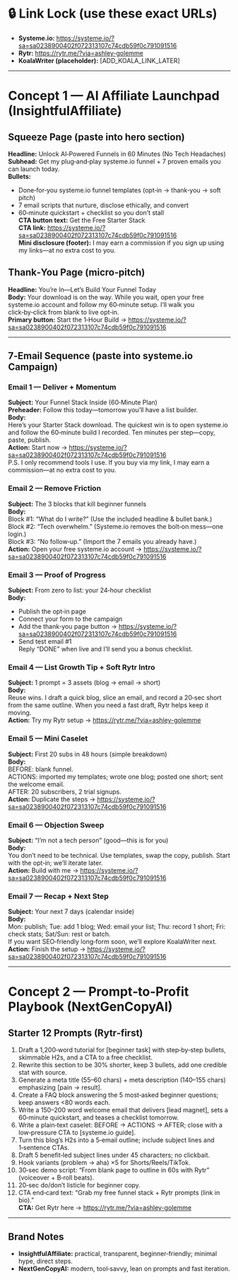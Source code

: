 
# 🔒 Link Lock (use these exact URLs)

- **Systeme.io:** https://systeme.io/?sa=sa0238900402f072313107c74cdb59f0c791091516
- **Rytr:** https://rytr.me/?via=ashley-golemme
- **KoalaWriter (placeholder):** [ADD_KOALA_LINK_LATER]

---

# Concept 1 — AI Affiliate Launchpad (InsightfulAffiliate)

## Squeeze Page (paste into hero section)
**Headline:** Unlock AI‑Powered Funnels in 60 Minutes (No Tech Headaches)  
**Subhead:** Get my plug‑and‑play systeme.io funnel + 7 proven emails you can launch today.  
**Bullets:**  
- Done‑for‑you systeme.io funnel templates (opt‑in → thank‑you → soft pitch)  
- 7 email scripts that nurture, disclose ethically, and convert  
- 60‑minute quickstart + checklist so you don’t stall  
**CTA button text:** Get the Free Starter Stack  
**CTA link:** https://systeme.io/?sa=sa0238900402f072313107c74cdb59f0c791091516  
**Mini disclosure (footer):** I may earn a commission if you sign up using my links—at no extra cost to you.

## Thank‑You Page (micro‑pitch)
**Headline:** You’re In—Let’s Build Your Funnel Today  
**Body:** Your download is on the way. While you wait, open your free systeme.io account and follow my 60‑minute setup. I’ll walk you click‑by‑click from blank to live opt‑in.  
**Primary button:** Start the 1‑Hour Build → https://systeme.io/?sa=sa0238900402f072313107c74cdb59f0c791091516

---

## 7‑Email Sequence (paste into systeme.io Campaign)

### Email 1 — Deliver + Momentum
**Subject:** Your Funnel Stack Inside (60‑Minute Plan)  
**Preheader:** Follow this today—tomorrow you’ll have a list builder.  
**Body:**  
Here’s your Starter Stack download. The quickest win is to open systeme.io and follow the 60‑minute build I recorded. Ten minutes per step—copy, paste, publish.  
**Action:** Start now → https://systeme.io/?sa=sa0238900402f072313107c74cdb59f0c791091516  
P.S. I only recommend tools I use. If you buy via my link, I may earn a commission—at no extra cost to you.

### Email 2 — Remove Friction
**Subject:** The 3 blocks that kill beginner funnels  
**Body:**  
Block #1: “What do I write?” (Use the included headline & bullet bank.)  
Block #2: “Tech overwhelm.” (Systeme.io removes the bolt‑on mess—one login.)  
Block #3: “No follow‑up.” (Import the 7 emails you already have.)  
**Action:** Open your free systeme.io account → https://systeme.io/?sa=sa0238900402f072313107c74cdb59f0c791091516

### Email 3 — Proof of Progress
**Subject:** From zero to list: your 24‑hour checklist  
**Body:**  
- Publish the opt‑in page  
- Connect your form to the campaign  
- Add the thank‑you page button → https://systeme.io/?sa=sa0238900402f072313107c74cdb59f0c791091516  
- Send test email #1  
Reply “DONE” when live and I’ll send you a bonus checklist.

### Email 4 — List Growth Tip + Soft Rytr Intro
**Subject:** 1 prompt = 3 assets (blog → email → short)  
**Body:**  
Reuse wins. I draft a quick blog, slice an email, and record a 20‑sec short from the same outline. When you need a fast draft, Rytr helps keep it moving.  
**Action:** Try my Rytr setup → https://rytr.me/?via=ashley-golemme

### Email 5 — Mini Caselet
**Subject:** First 20 subs in 48 hours (simple breakdown)  
**Body:**  
BEFORE: blank funnel.  
ACTIONS: imported my templates; wrote one blog; posted one short; sent the welcome email.  
AFTER: 20 subscribers, 2 trial signups.  
**Action:** Duplicate the steps → https://systeme.io/?sa=sa0238900402f072313107c74cdb59f0c791091516

### Email 6 — Objection Sweep
**Subject:** “I’m not a tech person” (good—this is for you)  
**Body:**  
You don’t need to be technical. Use templates, swap the copy, publish. Start with the opt‑in; we’ll iterate later.  
**Action:** Build with me → https://systeme.io/?sa=sa0238900402f072313107c74cdb59f0c791091516

### Email 7 — Recap + Next Step
**Subject:** Your next 7 days (calendar inside)  
**Body:**  
Mon: publish; Tue: add 1 blog; Wed: email your list; Thu: record 1 short; Fri: check stats; Sat/Sun: rest or batch.  
If you want SEO‑friendly long‑form soon, we’ll explore KoalaWriter next.  
**Action:** Finish the setup → https://systeme.io/?sa=sa0238900402f072313107c74cdb59f0c791091516

---

# Concept 2 — Prompt‑to‑Profit Playbook (NextGenCopyAI)

## Starter 12 Prompts (Rytr‑first)
1. Draft a 1,200‑word tutorial for [beginner task] with step‑by‑step bullets, skimmable H2s, and a CTA to a free checklist.  
2. Rewrite this section to be 30% shorter, keep 3 bullets, add one credible stat with source.  
3. Generate a meta title (55–60 chars) + meta description (140–155 chars) emphasizing [pain → result].  
4. Create a FAQ block answering the 5 most‑asked beginner questions; keep answers <80 words each.  
5. Write a 150–200 word welcome email that delivers [lead magnet], sets a 60‑minute quickstart, and teases a checklist tomorrow.  
6. Write a plain‑text caselet: BEFORE → ACTIONS → AFTER; close with a low‑pressure CTA to [systeme.io guide].  
7. Turn this blog’s H2s into a 5‑email outline; include subject lines and 1‑sentence CTAs.  
8. Draft 5 benefit‑led subject lines under 45 characters; no clickbait.  
9. Hook variants (problem → aha) ×5 for Shorts/Reels/TikTok.  
10. 30‑sec demo script: “From blank page to outline in 60s with Rytr” (voiceover + B‑roll beats).  
11. 20‑sec do/don’t listicle for beginner copy.  
12. CTA end‑card text: “Grab my free funnel stack + Rytr prompts (link in bio).”  
**CTA:** Get Rytr here → https://rytr.me/?via=ashley-golemme

---

## Brand Notes
- **InsightfulAffiliate:** practical, transparent, beginner‑friendly; minimal hype, direct steps.  
- **NextGenCopyAI:** modern, tool‑savvy, lean on prompts and fast iteration.

